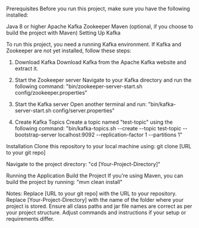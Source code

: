 Prerequisites
Before you run this project, make sure you have the following installed:

Java 8 or higher
Apache Kafka
Zookeeper
Maven (optional, if you choose to build the project with Maven)
Setting Up Kafka

To run this project, you need a running Kafka environment. If Kafka and Zookeeper are not yet installed, follow these steps:
1. Download Kafka
Download Kafka from the Apache Kafka website and extract it.

2. Start the Zookeeper server
Navigate to your Kafka directory and run the following command:
"bin/zookeeper-server-start.sh config/zookeeper.properties"

4. Start the Kafka server
Open another terminal and run:
"bin/kafka-server-start.sh config/server.properties"

4. Create Kafka Topics
Create a topic named "test-topic" using the following command:
"bin/kafka-topics.sh --create --topic test-topic --bootstrap-server localhost:9092 --replication-factor 1 --partitions 1"

Installation
Clone this repository to your local machine using:
git clone [URL to your git repo]

Navigate to the project directory:
"cd [Your-Project-Directory]"

Running the Application
Build the Project
If you're using Maven, you can build the project by running:
"mvn clean install"

Notes:
Replace [URL to your git repo] with the URL to your repository.
Replace [Your-Project-Directory] with the name of the folder where your project is stored.
Ensure all class paths and jar file names are correct as per your project structure.
Adjust commands and instructions if your setup or requirements differ.
